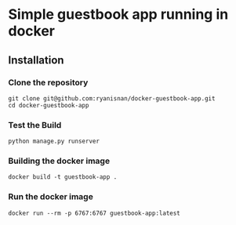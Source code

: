 # Simple guestbook app running in docker

## Installation

### Clone the repository

    git clone git@github.com:ryanisnan/docker-guestbook-app.git
    cd docker-guestbook-app

### Test the Build

    python manage.py runserver

### Building the docker image

    docker build -t guestbook-app .

### Run the docker image

    docker run --rm -p 6767:6767 guestbook-app:latest
